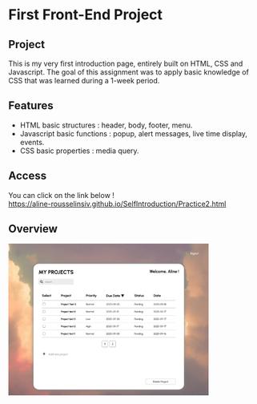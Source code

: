# First Front-End Project
## Project
This is my very first introduction page, entirely built on HTML, CSS and Javascript.
The goal of this assignment was to apply basic knowledge of CSS that was learned during a 1-week period.
## Features
+ HTML basic structures : header, body, footer, menu.
+ Javascript basic functions : popup, alert messages, live time display, events.
+ CSS basic properties : media query.
## Access
You can click on the link below !  
https://aline-rousselinsiv.github.io/SelfIntroduction/Practice2.html
## Overview
<img src="https://raw.githubusercontent.com/aline-rousselinsiv/vue_express/main/illustrations/projectsList.png" width="400">

